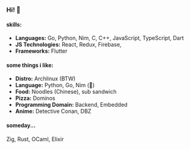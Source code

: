 ### Hi! 👋

#### skills:

- **Languages:** Go, Python, Nim, C, C++, JavaScript, TypeScript, Dart
- **JS Technologies:** React, Redux, Firebase,
- **Frameworks:** Flutter
 
#### some things i like:

- **Distro:** Archlinux (BTW)
- **Language:** Python, Go, Nim (👑)
- **Food:** Noodles (Chinese), sub sandwich
- **Pizza:** Dominos
- **Programming Domain:** Backend, Embedded
- **Anime:** Detective Conan, DBZ

#### someday...

Zig, Rust, OCaml, Elixir 
